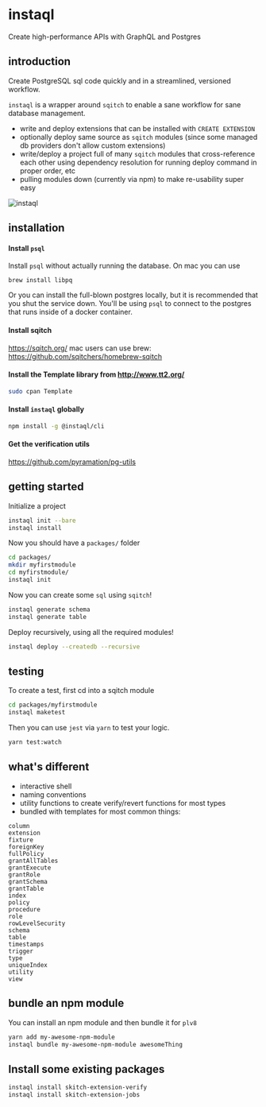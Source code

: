# instaql

<!-- [![Build Status](https://travis-ci.org/instaql/instaql.svg?branch=master)](https://travis-ci.org/instaql/instaql) -->

Create high-performance APIs with GraphQL and Postgres

## introduction

Create PostgreSQL sql code quickly and in a streamlined, versioned workflow.

`instaql` is a wrapper around `sqitch` to enable a sane workflow for sane database management.

* write and deploy extensions that can be installed with `CREATE EXTENSION`
* optionally deploy same source as `sqitch` modules (since some managed db providers don't allow custom extensions)
* write/deploy a project full of many `sqitch` modules that cross-reference each other using dependency resolution for running deploy command in proper order, etc
* pulling modules down (currently via npm) to make re-usability super easy

![instaql](/instaql.gif?raw=true "instaql in Action")

## installation

#### Install `psql`

Install `psql` without actually running the database. On mac you can use

`brew install libpq`

Or you can install the full-blown postgres locally, but it is recommended that you shut the service down. You'll be using `psql` to connect to the postgres that runs inside of a docker container.

#### Install sqitch

https://sqitch.org/
mac users can use brew: https://github.com/sqitchers/homebrew-sqitch

#### Install the Template library from http://www.tt2.org/

```sh
sudo cpan Template
```

#### Install `instaql` globally

```sh
npm install -g @instaql/cli
```

#### Get the verification utils

https://github.com/pyramation/pg-utils

## getting started

Initialize a project

```sh
instaql init --bare
instaql install
```

Now you should have a `packages/` folder

```sh
cd packages/
mkdir myfirstmodule
cd myfirstmodule/
instaql init
```

Now you can create some `sql` using `sqitch`!

```sh
instaql generate schema
instaql generate table
```

Deploy recursively, using all the required modules!

```sh
instaql deploy --createdb --recursive
```

## testing

To create a test, first cd into a sqitch module

```sh
cd packages/myfirstmodule
instaql maketest
```

Then you can use `jest` via `yarn` to test your logic.

```sh
yarn test:watch
```

## what's different

* interactive shell
* naming conventions
* utility functions to create verify/revert functions for most types
* bundled with templates for most common things:

```
column
extension
fixture
foreignKey
fullPolicy
grantAllTables
grantExecute
grantRole
grantSchema
grantTable
index
policy
procedure
role
rowLevelSecurity
schema
table
timestamps
trigger
type
uniqueIndex
utility
view
```

## bundle an npm module

You can install an npm module and then bundle it for `plv8`

```sh
yarn add my-awesome-npm-module
instaql bundle my-awesome-npm-module awesomeThing
```

## Install some existing packages

```sh
instaql install skitch-extension-verify
instaql install skitch-extension-jobs
```
